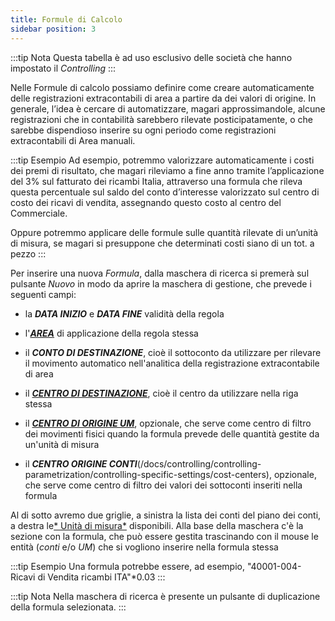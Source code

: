 ```yaml
---
title: Formule di Calcolo
sidebar position: 3
--- 
```


:::tip Nota
Questa tabella è ad uso esclusivo delle società che hanno impostato il *Controlling*
:::

Nelle Formule di calcolo possiamo definire come creare automaticamente delle registrazioni extracontabili di area a partire da dei valori di origine. In generale, l’idea è cercare di automatizzare, magari approssimandole, alcune registrazioni che in contabilità sarebbero rilevate posticipatamente, o che sarebbe dispendioso inserire su ogni periodo come registrazioni extracontabili di Area manuali.

:::tip Esempio
Ad esempio, potremmo valorizzare automaticamente i costi dei premi di risultato, che magari rileviamo a fine anno tramite l’applicazione del 3% sul fatturato dei ricambi Italia, attraverso una formula che rileva questa percentuale sul saldo del conto d’interesse valorizzato sul centro di costo dei ricavi di vendita, assegnando questo costo al centro del Commerciale.

Oppure potremmo applicare delle formule sulle quantità rilevate di un’unità di misura, se magari si presuppone che determinati costi siano di un tot. a pezzo
:::

Per inserire una nuova *Formula*, dalla maschera di ricerca si premerà sul pulsante *Nuovo* in modo da aprire la maschera di gestione, che prevede i seguenti campi:
- la ***DATA INIZIO*** e ***DATA FINE*** validità della regola

- l'[***AREA***](/docs/controlling/controlling-parametrization/controlling-specific-settings/area-types-areas) di applicazione della regola stessa

- il ***CONTO DI DESTINAZIONE***, cioè il sottoconto da utilizzare per rilevare il movimento automatico nell'analitica della registrazione extracontabile di area

- il [***CENTRO DI DESTINAZIONE***](/docs/controlling/controlling-parametrization/controlling-specific-settings/cost-centers), cioè il centro da utilizzare nella riga stessa

- il [***CENTRO DI ORIGINE UM***](/docs/controlling/controlling-parametrization/controlling-specific-settings/cost-centers), opzionale, che serve come centro di filtro dei movimenti fisici quando la formula prevede delle quantità gestite da un'unità di misura

- il ***CENTRO ORIGINE CONTI***(/docs/controlling/controlling-parametrization/controlling-specific-settings/cost-centers), opzionale, che serve come centro di filtro dei valori dei sottoconti inseriti nella formula

Al di sotto avremo due griglie, a sinistra la lista dei conti del piano dei conti, a destra le[* Unità di misura*](/docs/controlling/controlling-parametrization/controlling-specific-settings/measure-units) disponibili.
Alla base della maschera c'è la sezione con la formula, che può essere gestita trascinando con il mouse le entità (*conti* e/o *UM*) che si vogliono inserire nella formula stessa

:::tip Esempio
Una formula potrebbe essere, ad esempio, "40001-004-Ricavi di Vendita ricambi ITA"*0.03
:::

:::tip Nota
Nella maschera di ricerca è presente un pulsante di duplicazione della formula selezionata.
:::
